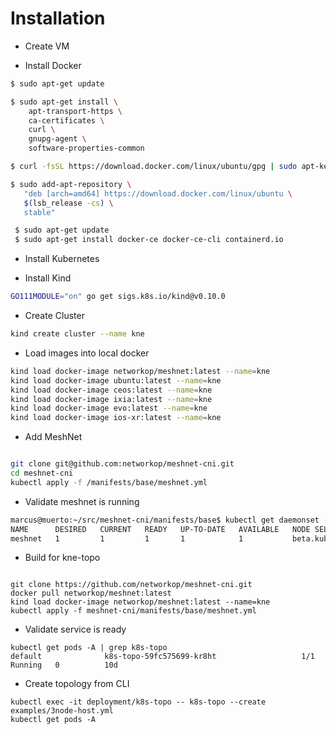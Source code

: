 # Installation

* Create VM

* Install Docker

```bash
$ sudo apt-get update

$ sudo apt-get install \
    apt-transport-https \
    ca-certificates \
    curl \
    gnupg-agent \
    software-properties-common

$ curl -fsSL https://download.docker.com/linux/ubuntu/gpg | sudo apt-key add -

$ sudo add-apt-repository \
   "deb [arch=amd64] https://download.docker.com/linux/ubuntu \
   $(lsb_release -cs) \
   stable"

 $ sudo apt-get update
 $ sudo apt-get install docker-ce docker-ce-cli containerd.io
```

* Install Kubernetes

* Install Kind

```bash
GO111MODULE="on" go get sigs.k8s.io/kind@v0.10.0
```

* Create Cluster

```bash
kind create cluster --name kne
```

* Load images into local docker

```bash
kind load docker-image networkop/meshnet:latest --name=kne
kind load docker-image ubuntu:latest --name=kne
kind load docker-image ceos:latest --name=kne
kind load docker-image ixia:latest --name=kne
kind load docker-image evo:latest --name=kne
kind load docker-image ios-xr:latest --name=kne
```

* Add MeshNet

```bash

git clone git@github.com:networkop/meshnet-cni.git
cd meshnet-cni
kubectl apply -f /manifests/base/meshnet.yml 

```

* Validate meshnet is running

```bash
marcus@muerto:~/src/meshnet-cni/manifests/base$ kubectl get daemonset -n meshnet
NAME      DESIRED   CURRENT   READY   UP-TO-DATE   AVAILABLE   NODE SELECTOR                   AGE
meshnet   1         1         1       1            1           beta.kubernetes.io/arch=amd64   3h2m

```


* Build for kne-topo

```

git clone https://github.com/networkop/meshnet-cni.git
docker pull networkop/meshnet:latest
kind load docker-image networkop/meshnet:latest --name=kne
kubectl apply -f meshnet-cni/manifests/base/meshnet.yml

```


* Validate service is ready

```
kubectl get pods -A | grep k8s-topo
default              k8s-topo-59fc575699-kr8ht                   1/1     Running   0          10d
```

* Create topology from CLI

```
kubectl exec -it deployment/k8s-topo -- k8s-topo --create examples/3node-host.yml
kubectl get pods -A
```

